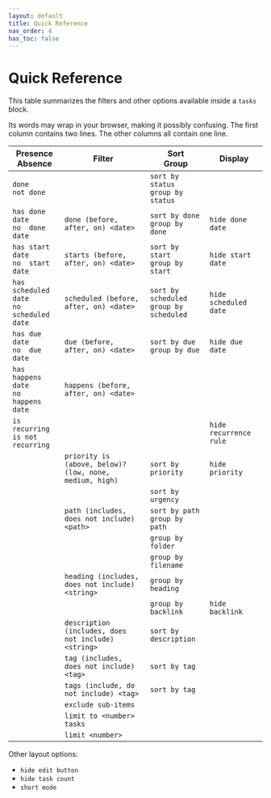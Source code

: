 ```yaml
---
layout: default
title: Quick Reference
nav_order: 4
has_toc: false
---
```


# Quick Reference

This table summarizes the filters and other options available inside a `tasks` block.

Its words may wrap in your browser, making it possibly confusing.
The first column contains two lines. The other columns all contain one line.

| Presence<br>Absence                          | Filter                                                  | Sort<br>Group                               | Display                |
| -------------------------------------------- | ------------------------------------------------------- | ------------------------------------------- | ---------------------- |
| `done`<br>`not done`                         |                                                         | `sort by status`<br>`group by status`       |                        |
| `has done date`<br>`no  done date`           | `done (before, after, on) <date>`                       | `sort by done`<br>`group by done`           | `hide done date`       |
| `has start date`<br>`no  start date`         | `starts (before, after, on) <date>`                     | `sort by start`<br>`group by start`         | `hide start date`      |
| `has scheduled date`<br>`no  scheduled date` | `scheduled (before, after, on) <date>`                  | `sort by scheduled`<br>`group by scheduled` | `hide scheduled date`  |
| `has due date`<br>`no  due date`             | `due (before, after, on) <date>`                        | `sort by due`<br>`group by due`             | `hide due date`        |
| `has happens date`<br>`no  happens date`     | `happens (before, after, on) <date>`                    |                                             |                        |
| `is recurring`<br>`is not recurring`         |                                                         |                                             | `hide recurrence rule` |
|                                              | `priority is (above, below)? (low, none, medium, high)` | `sort by priority`<br>                      | `hide priority`        |
|                                              |                                                         | `sort by urgency`<br>                       |                        |
|                                              | `path (includes, does not include) <path>`              | `sort by path`<br>`group by path`           |                        |
|                                              |                                                         | `group by folder`                           |                        |
|                                              |                                                         | `group by filename`                         |                        |
|                                              | `heading (includes, does not include) <string>`         | `group by heading`                          |                        |
|                                              |                                                         | `group by backlink`                         | `hide backlink`        |
|                                              | `description (includes, does not include) <string>`     | `sort by description`<br>                   |                        |
|                                              | `tag (includes, does not include) <tag>`                | `sort by tag`<br>                           |                        |
|                                              | `tags (include, do not include) <tag>`                  | `sort by tag`<br>                           |                        |
|                                              | `exclude sub-items`                                     |                                             |                        |
|                                              | `limit to <number> tasks`                               |                                             |                        |
|                                              | `limit <number>`                                        |                                             |                        |

Other layout options:

- `hide edit button`
- `hide task count`
- `short mode`
